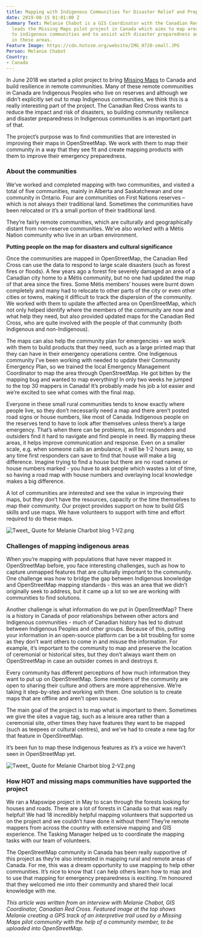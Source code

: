 ```yaml
---
title: Mapping with Indigenous Communities for Disaster Relief and Preparedness
date: 2019-08-15 01:01:00 Z
Summary Text: Melanie Chabot is a GIS Coordinator with the Canadian Red Cross. She
  leads the Missing Maps pilot project in Canada which aims to map areas important
  to indigenous communities and to assist with disaster preparedness and response
  in these areas.
Feature Image: https://cdn.hotosm.org/website/IMG_0728-small.JPG
Person: Melanie Chabot
Country:
- Canada
---
```


In June 2018 we started a pilot project to bring [Missing Maps](http://www.missingmaps.org/) to Canada and build resilience in remote communities. Many of these remote communities in Canada are Indigenous Peoples who live on reserves and although we didn’t explicitly set out to map Indigenous communities, we think this is a really interesting part of the project. The Canadian Red Cross wants to reduce the impact and risk of disasters, so building community resilience and disaster preparedness in Indigenous communities is an important part of that.

The project’s purpose was to find communities that are interested in improving their maps in OpenStreetMap. We work with them to map their community in a way that they see fit and create mapping products with them to improve their emergency preparedness.

### **About the communities**

We’ve worked and completed mapping with two communities, and visited a total of five communities, mainly in Alberta and Saskatchewan and one community in Ontario. Four are communities on First Nations reserves – which is not always their traditional land. Sometimes the communities have been relocated or it’s a small portion of their traditional land.

They’re fairly remote communities, which are culturally and geographically distant from non-reserve communities. We’ve also worked with a Métis Nation community who live in an urban environment.

**Putting people on the map for disasters and cultural significance**

Once the communities are mapped in OpenStreetMap, the Canadian Red Cross can use the data to respond to large scale disasters (such as forest fires or floods). A few years ago a forest fire severely damaged an area of a Canadian city home to a Métis community, but no one had updated the map of that area since the fires. Some Métis members’ houses were burnt down completely and many had to relocate to other parts of the city or even other cities or towns, making it difficult to track the dispersion of the community. We worked with them to update the affected area on OpenStreetMap, which not only helped identify where the members of the community are now and what help they need, but also provided updated maps for the Canadian Red Cross, who are quite involved with the people of that community (both Indigenous and non-Indigenous).

The maps can also help the community plan for emergencies - we work with them to build products that they need, such as a large printed map that they can have in their emergency operations centre. One Indigenous community I’ve been working with needed to update their Community Emergency Plan, so we trained the local Emergency Management Coordinator to map the area through OpenStreetMap. He got bitten by the mapping bug and wanted to map everything! In only two weeks he jumped to the top 30 mappers in Canada! It’s probably made his job a lot easier and we’re excited to see what comes with the final map.

Everyone in these small rural communities tends to know exactly where people live, so they don’t necessarily need a map and there aren’t posted road signs or house numbers, like most of Canada. Indigenous people on the reserves tend to have to look after themselves unless there’s a large emergency. That’s when there can be problems, as first responders and outsiders find it hard to navigate and find people in need. By mapping these areas, it helps improve communication and response. Even on a smaller scale, e.g. when someone calls an ambulance, it will be 1-2 hours away, so any time first responders can save to find that house will make a big difference. Imagine trying to find a house but there are no road names or house numbers marked - you have to ask people which wastes a lot of time, so having a road map with house numbers and overlaying local knowledge makes a big difference.

A lot of communities are interested and see the value in improving their maps, but they don’t have the resources, capacity or the time themselves to map their community. Our project provides support on how to build GIS skills and use maps. We have volunteers to support with time and effort required to do these maps.

![Tweet_ Quote for Melanie Charbot blog 1-V2.png](https://cdn.hotosm.org/website/Tweet_+Quote+for+Melanie+Charbot+blog+1-V2.png)

### Challenges of mapping indigenous areas

When you’re mapping with populations that have never mapped in OpenStreetMap before, you face interesting challenges, such as how to capture unmapped features that are culturally important to the community. One challenge was how to bridge the gap between Indigenous knowledge and OpenStreetMap mapping standards - this was an area that we didn’t originally seek to address, but it came up a lot so we are working with communities to find solutions.

Another challenge is what information do we put in OpenStreetMap? There is a history in Canada of poor relationships between other actors and Indigenous communities - much of Canadian history has led to distrust between Indigenous Peoples and other groups. Because of this, putting your information in an open-source platform can be a bit troubling for some as they don’t want others to come in and misuse the information. For example, it’s important to the community to map and preserve the location of ceremonial or historical sites, but they don’t always want them on OpenStreetMap in case an outsider comes in and destroys it.

Every community has different perceptions of how much information they want to put up on OpenStreetMap. Some members of the community are open to sharing their culture and others are more apprehensive. We’re taking it step-by-step and working with them. One solution is to create maps that are offline and aren’t open source.

The main goal of the project is to map what is important to them. Sometimes we give the sites a vague tag, such as a leisure area rather than a ceremonial site, other times they have features they want to be mapped (such as teepees or cultural centres), and we’ve had to create a new tag for that feature in OpenStreetMap.

It’s been fun to map these Indigenous features as it’s a voice we haven’t seen in OpenStreetMap yet.

![Tweet_ Quote for Melanie Charbot blog 2-V2.png](https://cdn.hotosm.org/website/Tweet_+Quote+for+Melanie+Charbot+blog+2-V2.png)

### How HOT and missing maps communities have supported the project

We ran a Mapswipe project in May to scan through the forests looking for houses and roads. There are a lot of forests in Canada so that was really helpful! We had 18 incredibly helpful mapping volunteers that supported us on the project and we couldn’t have done it without them! They’re remote mappers from across the country with extensive mapping and GIS experience. The Tasking Manager helped us to coordinate the mapping tasks with our team of volunteers.

The OpenStreetMap community in Canada has been really supportive of this project as they’re also interested in mapping rural and remote areas of Canada. For me, this was a dream opportunity to use mapping to help other communities. It’s nice to know that I can help others learn how to map and to use that mapping for emergency preparedness is exciting. I’m honoured that they welcomed me into their community and shared their local knowledge with me.

*This article was written from an interview with Melanie Chabot, GIS Coordinator, Canadian Red Cross. Featured image at the top shows Melanie creating a GPS track of an interpretive trail used by a Missing Maps pilot community with the help of a community member, to be uploaded into OpenStreetMap.*